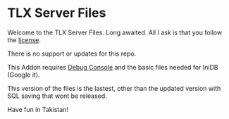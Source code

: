 # TLX Server Files

Welcome to the TLX Server Files. Long awaited. All I ask is that you follow the [license](https://github.com/LexTheGreat/TLX-Server-Files/blob/master/LICENSE). 

There is no support or updates for this repo.

This Addon requires [Debug Console](http://killzonekid.com/arma-console-extension-debug_console-dll-v3-0/) and the basic files needed for IniDB (Google it).

This version of the files is the lastest, other than the updated version with SQL saving that wont be released.

Have fun in Takistan!
